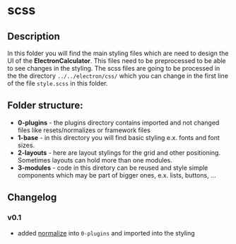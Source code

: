 # scss
## Description
In this folder you will find the main styling files which are need to design the UI of the **ElectronCalculator**. This files need to be preprocessed to be able to see changes in the styling.
The scss files are going to be processed in the the directory `../../electron/css/` which you can change in the first line of the file `style.scss` in this folder.
## Folder structure:
  - **0-plugins** - the plugins directory contains imported and not changed files like resets/normalizes or framework files
  - **1-base** - in this directory you will find basic styling e.x. fonts and font sizes.
  - **2-layouts** - here are layout stylings for the grid and other positioning. Sometimes layouts can hold more than one modules.
  - **3-modules** - code in this diretory can be reused and style simple components which may be part of bigger ones, e.x. lists, buttons, ...

## Changelog
### v0.1
  - added [normalize](https://github.com/JohnAlbin/normalize-scss/tree/master/sass) into `0-plugins` and imported into the styling
